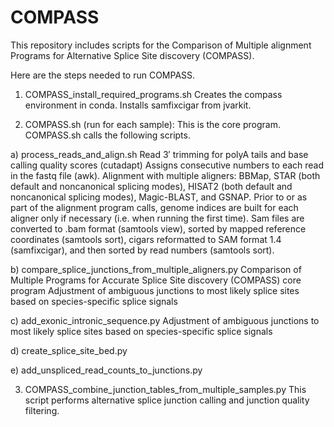 # COMPASS

This repository includes scripts for the Comparison of Multiple alignment Programs for Alternative Splice Site discovery (COMPASS).

Here are the steps needed to run COMPASS.

1) COMPASS_install_required_programs.sh
Creates the compass environment in conda.
Installs samfixcigar from jvarkit.

2) COMPASS.sh (run for each sample):
This is the core program. COMPASS.sh calls the following scripts.

  a) process_reads_and_align.sh
  Read 3′ trimming for polyA tails and base calling quality scores (cutadapt)
  Assigns consecutive numbers to each read in the fastq file (awk).
  Alignment with multiple aligners: BBMap, STAR (both default and noncanonical splicing modes), HISAT2 (both default and noncanonical splicing modes), Magic-BLAST, and GSNAP.
  Prior to or as part of the alignment program calls, genome indices are built for each aligner only if necessary (i.e. when running the first time).
Sam files are converted to .bam format (samtools view), sorted by mapped reference coordinates (samtools sort), cigars reformatted to SAM format 1.4 (samfixcigar), and then sorted by read numbers (samtools sort).

  b) compare_splice_junctions_from_multiple_aligners.py
  Comparison of Multiple Programs for Accurate Splice Site discovery (COMPASS) core program
  Adjustment of ambiguous junctions to most likely splice sites based on species-specific splice signals

  c) add_exonic_intronic_sequence.py
  Adjustment of ambiguous junctions to most likely splice sites based on species-specific splice signals

  d) create_splice_site_bed.py

  e) add_unspliced_read_counts_to_junctions.py

3) COMPASS_combine_junction_tables_from_multiple_samples.py
This script performs alternative splice junction calling and junction quality filtering.

